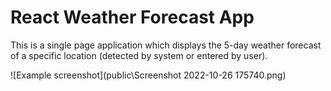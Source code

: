# React Weather Forecast App

This is a single page application which displays the 5-day weather forecast of a specific location (detected by system or entered by user). 

![Example screenshot](public\Screenshot 2022-10-26 175740.png)
